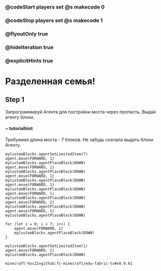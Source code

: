 ### @codeStart players set @s makecode 0
### @codeStop players set @s makecode 1

### @flyoutOnly true
### @hideIteration true
### @explicitHints true


# Разделенная семья!

## Step 1
Запрограммируй Агента для постройки моста через пропасть. Выдай агенту блоки.

#### ~ tutorialhint 
Требуемая длина моста - 7 блоков. Не забудь сначала выдать блоки Агенту.

```ghost
myCustomBlocks.agentSetLimitedItem(7)
agent.move(FORWARD, 1)
myCustomBlocks.agentPlaceBlock(DOWN)
agent.move(FORWARD, 1)
myCustomBlocks.agentPlaceBlock(DOWN)
agent.move(FORWARD, 1)
myCustomBlocks.agentPlaceBlock(DOWN)
agent.move(FORWARD, 1)
myCustomBlocks.agentPlaceBlock(DOWN)
agent.move(FORWARD, 1)
myCustomBlocks.agentPlaceBlock(DOWN)
agent.move(FORWARD, 1)
myCustomBlocks.agentPlaceBlock(DOWN)
agent.move(FORWARD, 1)
myCustomBlocks.agentPlaceBlock(DOWN)

for (let i = 0; i < 7; i++) {
    agent.move(FORWARD, 1)
    myCustomBlocks.agentPlaceBlock(DOWN)
}

``` 

```template
myCustomBlocks.agentSetLimitedItem(1)
agent.move(FORWARD, 1)
myCustomBlocks.agentPlaceBlock(DOWN)
```

```package
minecraft-hoc22=github:fc-minecraft/edu-fabric-ts#v0.0.61
```